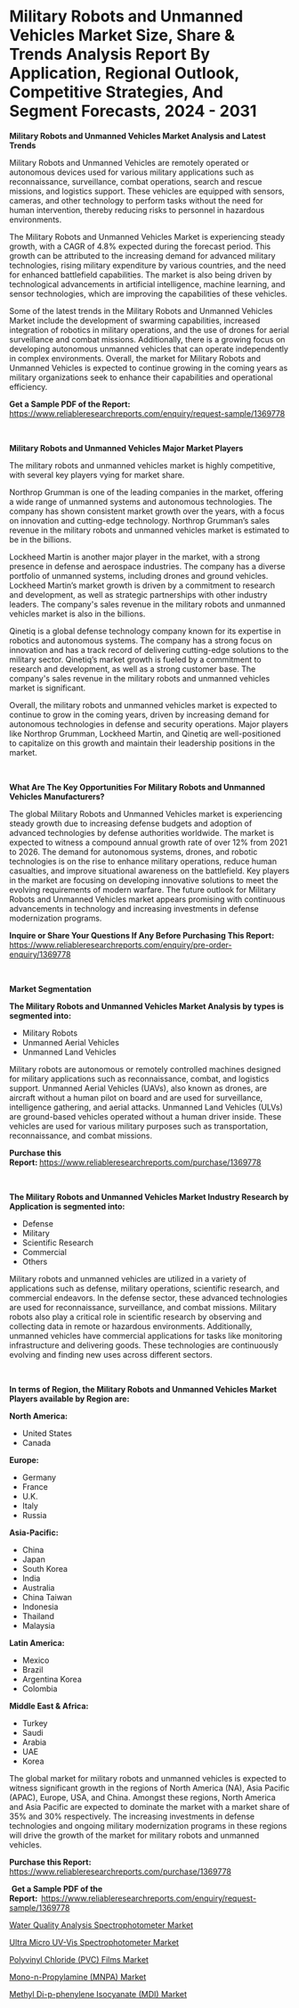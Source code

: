 <p><h1>Military Robots and Unmanned Vehicles Market Size, Share & Trends Analysis Report By Application, Regional Outlook, Competitive Strategies, And Segment Forecasts, 2024 - 2031</h1></p><p><strong>Military Robots and Unmanned Vehicles Market Analysis and Latest Trends</strong></p>
<p><p>Military Robots and Unmanned Vehicles are remotely operated or autonomous devices used for various military applications such as reconnaissance, surveillance, combat operations, search and rescue missions, and logistics support. These vehicles are equipped with sensors, cameras, and other technology to perform tasks without the need for human intervention, thereby reducing risks to personnel in hazardous environments.</p><p>The Military Robots and Unmanned Vehicles Market is experiencing steady growth, with a CAGR of 4.8% expected during the forecast period. This growth can be attributed to the increasing demand for advanced military technologies, rising military expenditure by various countries, and the need for enhanced battlefield capabilities. The market is also being driven by technological advancements in artificial intelligence, machine learning, and sensor technologies, which are improving the capabilities of these vehicles.</p><p>Some of the latest trends in the Military Robots and Unmanned Vehicles Market include the development of swarming capabilities, increased integration of robotics in military operations, and the use of drones for aerial surveillance and combat missions. Additionally, there is a growing focus on developing autonomous unmanned vehicles that can operate independently in complex environments. Overall, the market for Military Robots and Unmanned Vehicles is expected to continue growing in the coming years as military organizations seek to enhance their capabilities and operational efficiency.</p></p>
<p><strong>Get a Sample PDF of the Report:&nbsp;</strong> <a href="https://www.reliableresearchreports.com/enquiry/request-sample/1369778">https://www.reliableresearchreports.com/enquiry/request-sample/1369778</a></p>
<p>&nbsp;</p>
<p><strong>Military Robots and Unmanned Vehicles Major Market Players</strong></p>
<p><p>The military robots and unmanned vehicles market is highly competitive, with several key players vying for market share. </p><p>Northrop Grumman is one of the leading companies in the market, offering a wide range of unmanned systems and autonomous technologies. The company has shown consistent market growth over the years, with a focus on innovation and cutting-edge technology. Northrop Grumman’s sales revenue in the military robots and unmanned vehicles market is estimated to be in the billions.</p><p>Lockheed Martin is another major player in the market, with a strong presence in defense and aerospace industries. The company has a diverse portfolio of unmanned systems, including drones and ground vehicles. Lockheed Martin’s market growth is driven by a commitment to research and development, as well as strategic partnerships with other industry leaders. The company's sales revenue in the military robots and unmanned vehicles market is also in the billions.</p><p>Qinetiq is a global defense technology company known for its expertise in robotics and autonomous systems. The company has a strong focus on innovation and has a track record of delivering cutting-edge solutions to the military sector. Qinetiq’s market growth is fueled by a commitment to research and development, as well as a strong customer base. The company's sales revenue in the military robots and unmanned vehicles market is significant.</p><p>Overall, the military robots and unmanned vehicles market is expected to continue to grow in the coming years, driven by increasing demand for autonomous technologies in defense and security operations. Major players like Northrop Grumman, Lockheed Martin, and Qinetiq are well-positioned to capitalize on this growth and maintain their leadership positions in the market.</p></p>
<p>&nbsp;</p>
<p><strong>What Are The Key Opportunities For Military Robots and Unmanned Vehicles Manufacturers?</strong></p>
<p><p>The global Military Robots and Unmanned Vehicles market is experiencing steady growth due to increasing defense budgets and adoption of advanced technologies by defense authorities worldwide. The market is expected to witness a compound annual growth rate of over 12% from 2021 to 2026. The demand for autonomous systems, drones, and robotic technologies is on the rise to enhance military operations, reduce human casualties, and improve situational awareness on the battlefield. Key players in the market are focusing on developing innovative solutions to meet the evolving requirements of modern warfare. The future outlook for Military Robots and Unmanned Vehicles market appears promising with continuous advancements in technology and increasing investments in defense modernization programs.</p></p>
<p><strong>Inquire or Share Your Questions If Any Before Purchasing This Report:</strong> <a href="https://www.reliableresearchreports.com/enquiry/pre-order-enquiry/1369778">https://www.reliableresearchreports.com/enquiry/pre-order-enquiry/1369778</a></p>
<p>&nbsp;</p>
<p><strong>Market Segmentation</strong></p>
<p><strong>The Military Robots and Unmanned Vehicles Market Analysis by types is segmented into:</strong></p>
<p><ul><li>Military Robots</li><li>Unmanned Aerial Vehicles</li><li>Unmanned Land Vehicles</li></ul></p>
<p><p>Military robots are autonomous or remotely controlled machines designed for military applications such as reconnaissance, combat, and logistics support. Unmanned Aerial Vehicles (UAVs), also known as drones, are aircraft without a human pilot on board and are used for surveillance, intelligence gathering, and aerial attacks. Unmanned Land Vehicles (ULVs) are ground-based vehicles operated without a human driver inside. These vehicles are used for various military purposes such as transportation, reconnaissance, and combat missions.</p></p>
<p><strong>Purchase this Report:&nbsp;</strong><a href="https://www.reliableresearchreports.com/purchase/1369778">https://www.reliableresearchreports.com/purchase/1369778</a></p>
<p>&nbsp;</p>
<p><strong>The Military Robots and Unmanned Vehicles Market Industry Research by Application is segmented into:</strong></p>
<p><ul><li>Defense</li><li>Military</li><li>Scientific Research</li><li>Commercial</li><li>Others</li></ul></p>
<p><p>Military robots and unmanned vehicles are utilized in a variety of applications such as defense, military operations, scientific research, and commercial endeavors. In the defense sector, these advanced technologies are used for reconnaissance, surveillance, and combat missions. Military robots also play a critical role in scientific research by observing and collecting data in remote or hazardous environments. Additionally, unmanned vehicles have commercial applications for tasks like monitoring infrastructure and delivering goods. These technologies are continuously evolving and finding new uses across different sectors.</p></p>
<p>&nbsp;</p>
<p><strong>In terms of Region, the Military Robots and Unmanned Vehicles Market Players available by Region are:</strong></p>
<p>
    <p> <strong> North America: </strong>
        <ul>
            <li>United States</li>
            <li>Canada</li>
        </ul>
        </p> 
    <p> <strong> Europe: </strong>
        <ul>
            <li>Germany</li>
            <li>France</li>
            <li>U.K.</li>
            <li>Italy</li>
            <li>Russia</li>
        </ul>
        </p> 
    <p> <strong> Asia-Pacific: </strong>
        <ul>
            <li>China</li>
            <li>Japan</li>
            <li>South Korea</li>
            <li>India</li>
            <li>Australia</li>
            <li>China Taiwan</li>
            <li>Indonesia</li>
            <li>Thailand</li>
            <li>Malaysia</li>
        </ul>
        </p> 
    <p> <strong> Latin America: </strong>
        <ul>
            <li>Mexico</li>
            <li>Brazil</li>
            <li>Argentina Korea</li>
            <li>Colombia</li>
        </ul>
        </p> 
    <p> <strong> Middle East & Africa: </strong>
        <ul>
            <li>Turkey</li>
            <li>Saudi</li>
            <li>Arabia</li>
            <li>UAE</li>
            <li>Korea</li>
        </ul>
    </p>
    </p>
<p><p>The global market for military robots and unmanned vehicles is expected to witness significant growth in the regions of North America (NA), Asia Pacific (APAC), Europe, USA, and China. Amongst these regions, North America and Asia Pacific are expected to dominate the market with a market share of 35% and 30% respectively. The increasing investments in defense technologies and ongoing military modernization programs in these regions will drive the growth of the market for military robots and unmanned vehicles.</p></p>
<p><strong>Purchase this Report: </strong><a href="https://www.reliableresearchreports.com/purchase/1369778">https://www.reliableresearchreports.com/purchase/1369778</a></p>
<p>&nbsp;<strong>Get a Sample PDF of the Report:&nbsp;&nbsp;</strong><a href="https://www.reliableresearchreports.com/enquiry/request-sample/1369778">https://www.reliableresearchreports.com/enquiry/request-sample/1369778</a></p>
<p><strong></strong></p>
<p><p><a href="https://medium.com/@olgabauch163/analyzing-water-quality-analysis-spectrophotometer-market-global-industry-perspective-and-forecast-31b16b3993ce">Water Quality Analysis Spectrophotometer Market</a></p><p><a href="https://medium.com/@olgabauch163/ultra-micro-uv-vis-spectrophotometer-market-size-cagr-trends-2024-2030-229983f2331e">Ultra Micro UV-Vis Spectrophotometer Market</a></p><p><a href="https://github.com/AKSHATREPORTPRIME/Market-Research-Report-List-3/blob/main/polyvinyl-chloride-pvc-films-market.md">Polyvinyl Chloride (PVC) Films Market</a></p><p><a href="https://issuu.com/reportprime-2/docs/mono-n-propylamine-mnpa-market-size-2030.pptx">Mono-n-Propylamine (MNPA) Market</a></p><p><a href="https://github.com/rahu1505/Market-Research-Report-List-2/blob/main/methyl-di-p-phenylene-isocyanate-mdi-market.md">Methyl Di-p-phenylene Isocyanate (MDI) Market</a></p></p>
